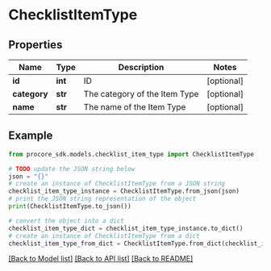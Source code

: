 # ChecklistItemType


## Properties

Name | Type | Description | Notes
------------ | ------------- | ------------- | -------------
**id** | **int** | ID | [optional] 
**category** | **str** | The category of the Item Type | [optional] 
**name** | **str** | The name of the Item Type | [optional] 

## Example

```python
from procore_sdk.models.checklist_item_type import ChecklistItemType

# TODO update the JSON string below
json = "{}"
# create an instance of ChecklistItemType from a JSON string
checklist_item_type_instance = ChecklistItemType.from_json(json)
# print the JSON string representation of the object
print(ChecklistItemType.to_json())

# convert the object into a dict
checklist_item_type_dict = checklist_item_type_instance.to_dict()
# create an instance of ChecklistItemType from a dict
checklist_item_type_from_dict = ChecklistItemType.from_dict(checklist_item_type_dict)
```
[[Back to Model list]](../README.md#documentation-for-models) [[Back to API list]](../README.md#documentation-for-api-endpoints) [[Back to README]](../README.md)


